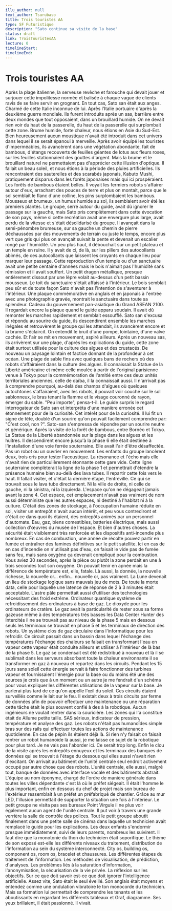 ```yaml
---
illu_author: null
text_author: Tsurubaso
title: Trois touristes AA
type: SF Futuristique
description: "Sato continue sa visite de la base"
status: draft
link: TroisTouristesAA
lecture: 0
timelineStart: 
timelineEnd: 
---
```

# Trois touristes AA




Après la plage italienne, la serveuse revêche et farouche qui devait jouer et surjouer cette impolitesse normée et balisée à chaque vague de clients ravis de se faire servir en grognant. En tout cas, Sato san était aux anges. Charmé de cette Italie inconnue de lui. Après l'Italie portuaire d'après la deuxième guerre mondiale. Ils furent introduits après un sas, barrière entre deux mondes que tout opposaient, dans un brouillard humide. On ne devait rien voir du haut de la passerelle, du haut de la passerelle qui surplombait cette zone. Brume humide, forte chaleur, nous étions en Asie du Sud-Est. Bien heureusement aucun moustique n'avait été introduit dans cet univers dans lequel il se serait épanoui à merveille. Après avoir équipé les touristes d'imperméables, ils avancèrent dans une végétation abondante, fait de bambous, d'étangs recouverts de feuilles géantes de lotus aux fleurs roses, sur les feuilles stationnaient des gouttes d'argent. Mais la brume et le brouillard naturel ne permettaient pas d'apprécier cette illusion d'optique. Il fallait un beau soleil, et nous étions à la période des pluies artificielles. Ils rencontraient des sauterelles et des scarabés japonais, Kabuto Mushi, pratiquement disparus dans les forêts japonaises mais qui ici prospéraient. Les forêts de bambous étaient belles. Il voyait les fermiers robots s'affairer autour d'eux, arrachant des pouces de terre et plus on montait, parce que le sol semblait le flanc d'une colline, les pins surplombaient les bambous. Mousseux et brumeux, un humus humide au sol, ils semblaient avoir été les premiers plantés. Le groupe, serré autour du guide, avait dû ignorer le passage sur la gauche, mais Sato pris complètement dans cette évocation de son pays, même si cette recréation avait une envergure plus large, avait perdu de la vitesse et s'était désolidarisé du groupe. Il avançait dans la semi-pénombre brumeuse, sur sa gauche un chemin de pierre déchaussées par des mouvements de terrain ou juste le temps, encore plus vert que gris qui plus on avançait suivait la pente et devenait un escalier rongé par l'humidité. Un peu plus haut, il débouchait sur un petit plateau et un temple en ruine. Il y avait de ci, de là, sur les piliers des autocollants abimés, de ces autocollants que laissent les croyants en chaque lieu pour marquer leur passage. Cette reproduction d'un temple ou d'un sanctuaire avait une petite centaine d'années mais le bois n'aimait pas l'humidité sans rémission et il avait souffert. Un petit dragon métallique, presque entièrement dissout par une lèpre volait au-dessus d'un petit bassin mousseux. Le toit du sanctuaire s'était affaissé à l'intérieur. Le bois semblait peu sûr et de toute façon Sato n'avait pas l'intention de s'aventurer à l'intérieur. Une plaque commémorative en anglais et en japonais à l'entrée avec une photographie gravée, montrait le sanctuaire dans toute sa splendeur. Cadeau du gouvernement pan-asiatique du Grand ASEAN 2100. Il regardait encore la plaque quand le guide apparu soudain. Il avait dû remonter les marches rapidement et semblait essoufflé. Sato san s'excusa et répondu au sourire du guide, ils descendirent ensemble les marches inégales et retrouvèrent le groupe qui les attendait, ils avancèrent encore et la brume s'éclaircit. On entendit le bruit d'une pompe, lointaine, d'une valve cachée. Et l'air se mit en mouvement, aspiré ailleurs. Après un nouveau sas, ils arrivèrent sur une plage, d'après les explications du guide, cette zone était surtout utilisée pour la culture des algues et des crustacés. De nouveau un paysage lointain et factice donnant de la profondeur à cet océan. Une plage de sable fins avec quelques bans de rochers où des robots s'affairaient dans la culture des algues. Il connaissait la Statue de la Liberté américaine et même celle moulée à partir de l'original parisienne venue à Tokyo pour la commémoration de l'amitié entre ces deux unités territoriales anciennes, celle de daïba, il la connaissait aussi. Il n'arrivait pas à comprendre pourquoi, au-delà des champs d'algues où quelques autochtones s'affairaient, avec les robots, il pouvait voir couché sur le sol sablonneux, le bras tenant la flamme et le visage couronné de rayon, émerger du sable. "Peu importe", pensa-t-il. Le guide surpris le regard interrogateur de Sato san et interpréta d'une manière erronée cet étonnement pour de la curiosité. Cet intérêt pour de la curiosité. Il lui fit un signe de tête, doublé d'un sourire qu'on pouvait facilement comprendre par: "C'est cool, non ?". Sato-san s'empressa de répondre par un sourire neutre et générique. Après la visite de la forêt de bambous, entre Bornéo et Tokyo. La Statue de la Liberté abandonnée sur la plage dans les algues et les huîtres. Il descendirent encore jusqu'à la phase 6 elle était destinée à l'installation d'une voie ferrée souterraine. Elle avait l'air d'être désaffectée. Pas un robot ou un ouvrier en mouvement. Les enfants du groupe lancèrent deux, trois cris pour tester l'acoustique. La résonance et l'écho mais elle n'avait rien de particulièrement étonnante cette gare vide. Cette ligne souterraine complèterait la ligne de la phase 1 et permettrait d'étendre la présence humaine bien au-delà des lava tubes. Il repartir cette fois vers le haut. Il fallait visiter, et c'était la dernière étape, l'entreville. Ce qui se trouvait sous le lava tube directement. Ni la ville de droite, ni celle de gauche, ni la sinistra, ni la izquierda. L'espace qu'on ne dégageait jamais avant la zone 4. Cet espace, cet emplacement n'avait pas vraiment de nom aussi déterministe que les autres espaces, ni destiné à l'habitat ni à la culture. C'était des zones de stockage, à l'occupation humaine réduite en soi, visiter un entrepôt n'avait aucun intérêt, et peu vous contrediront et c'était ce dans quoi ils étaient, des entrepôts animés par un personnel d'automate. Eau, gaz, biens comestibles, batteries électrique, mais aussi collection d'œuvres du musée de l'espace. Et bien d'autres choses. La sécurité était visiblement très renforcée et les dispositifs anti-incendie plus nombreux. En cas de combustion, une année de récolte pouvez partir en fumée et entraîner des famines définitives sur le petit satellite. Ici en cas de en cas d'incendie on n'utilisait pas d'eau, on faisait le vide pas de fumée sans feu, mais sans oxygène ça devenait compliqué pour la combustion. Vous aviez 30 secondes, après la pièce ou plutôt la zone perdait en une à trois secondes tout son oxygène. On pouvait tenir en apnée mais la différence de température est, elle, fatale. Là aussi, la donnée, la nouvelle richesse, la nouvelle or... enfin... nouvelle or, pas vraiment. La Lune devenait un lieu de stockage logique sans mauvais jeu de mots. De toute la morte data, celle pour laquelle une latence de réponse de 2 à 3 minutes était acceptable. L'astre pâle permettait aussi d'utiliser des technologies nécessitant des froid extrême. Ordinateur quantique système de refroidissement des ordinateurs à base de gaz. Le dioxyde pour les ordinateurs de cratère. Le gaz avait la particularité de rester sous sa forme gazeuse même à des températures très basses les Data Center
Hunter des Intercités il ne se trouvait pas au niveau de la phase 5 mais en dessous seuls les terminaux se trouvait en phase 5 et les terminaux de direction des robots. Un système clos de gaz circulaire dans l'informatique pour les refroidir. Ce circuit passait dans un bassin dans lequel l'échange des températures l'échange des chaleurs se faisait en transformant l'eau en vapeur cette vapeur était conduite ailleurs et utiliser à l'intérieur de là bas de la phase 5. Le gaz se condensait est été redistribué à nouveau et là il se sublimait dans les serveurs absorbant toute la chaleur environnante il se transformer en gaz à nouveau et repartez dans les circuits. Pendant les 15 jours sans soleil cette énergie servait à faire fonctionner des turbines vapeur et fournissaient l'énergie pour la base ou du moins été une des sources je crois que à un moment ou un autre je me fendrait d'un schéma pour vous expliquer les différentes utilisations de la vapeur sur la base. Je parlerai plus tard de ce qu'on appelle l'œil du soleil. Ces circuits étaient surveillés comme le lait sur le feu. Il existait deux à trois circuits par ferme de données afin de pouvoir effectuer une maintenance ou une réparation cette tâche était le plus souvent confié à des à la robotique. Aucun ingénieurs ne voulait rentrer dans la souricière. Les zones qui l'a constitué était de
Allume petite taille. SAS sérieux, indicateur de pression, température et analyse des gaz. Les robots n'était pas humanoïdes simple bras sur des rails qui effectuer toutes les actions de maintenance quotidienne. En cas de pépin ils étaient déjà là. Si rien n'y faisait on faisait rentrer un robot humanoïde là aussi, je me laisse ce sujet de la robotique pour plus tard. Je ne vais pas l'aborder ici. Ce serait trop long. Enfin le clou de la visite après les entrepôts ennuyeux et les terminaux des banques de données qui se trouvait à l'étage du dessous qui elles aussi n'avait rien d'excitant. On arrivait au bâtiment de l'unité centrale seul endroit activement occupé par autre chose que des robots. L'unité centrale, elle aussi, malgré tout, banque de données avec interface vocale et des bâtiments abstrait. L'équipe au nom éponyme, chargé de l'ordre de manière générale dans toutes les villes dépendante c'est là où le préfet siégeait. Il était l'homme le plus important, enfin en dessous du chef de projet mais son bureau de l'extérieur ressemblait à un préfet un préfabriqué de chantier. Grâce au mur LED, l'illusion permettait de supporter la situation une fois à l'intérieur. Le petit groupe ne visita pas ses bureaux Point Virgule il ne plus voir également aucun agent de l'unité centrale. Il put voir à travers une grande verrière la salle de contrôle des polices. Tout le petit groupe aboutit finalement dans une petite salle de cinéma dans laquelle un technicien avait remplacé le guide pour les explications. Les deux enfants s'endormir presque immédiatement, suivi de leurs parents, nombreux les suivirent. 
Il faut dire que la monotonie du thon du technicien était soporifique. Le thème de son exposé est-elle les différents niveaux du traitement, distribution de l'information au sein du système interconnecté. City os, building os, component os, room os, bracelet et chaussures. Les différentes étapes du traitement de l'information. Les méthodes de visualisation, de prédiction, d'analyses. Les problèmes liés à la saturation d'information, l'anonymisation, la sécurisation de la vie privée. La réflexion sur les objectifs. Sur ce que doit savoir est-ce que doit ignorer l'intelligence artificielle. Assez vite, Sato était le seul éveillé. Son anglais était moyens et entendez comme une ondulation vibratoire le ton monocorde du technicien. Mais sa formation lui permettait de comprendre les tenants et les aboutissants en regardant les différents tableaux et Graf, diagramme. Ses yeux brillaient, il était passionné. Il vivait. 
